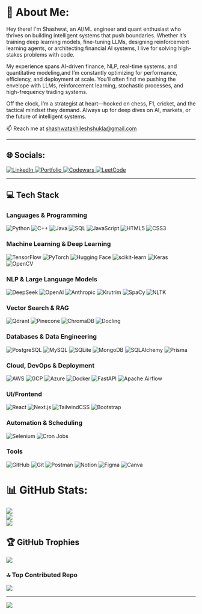 # 💫 About Me:

Hey there! I'm Shashwat, an AI/ML engineer and quant enthusiast who thrives on building intelligent systems that push boundaries. Whether it’s training deep learning models, fine-tuning LLMs, designing reinforcement learning agents, or architecting financial AI systems, I live for solving high-stakes problems with code.

My experience spans AI-driven finance, NLP, real-time systems, and quantitative modeling,and I’m constantly optimizing for performance, efficiency, and deployment at scale. You’ll often find me pushing the envelope with LLMs, reinforcement learning, stochastic processes, and high-frequency trading systems.

Off the clock, I’m a strategist at heart—hooked on chess, F1, cricket, and the tactical mindset they demand. Always up for deep dives on AI, markets, or the future of intelligent systems.

📫 Reach me at shashwatakhileshshukla@gmail.com



---

## 🌐 Socials:
<p align="left">
  <a href="https://www.linkedin.com/in/shashwat-akhilesh-shukla/">
    <img src="https://img.shields.io/badge/LinkedIn-0077B5?style=for-the-badge&logo=linkedin&logoColor=white" alt="LinkedIn"/>
  </a>
  <a href="https://shashwat-shukla.vercel.app/">
    <img src="https://img.shields.io/badge/Portfolio-black?style=for-the-badge&logo=vercel&logoColor=white" alt="Portfolio"/>
  </a>
  <a href="https://www.codewars.com/users/Shashwat%20Shukla">
    <img src="https://img.shields.io/badge/Codewars-B1361E?style=for-the-badge&logo=codewars&logoColor=white" alt="Codewars"/>
  </a>
  <a href="https://leetcode.com/u/ShashwatShukla111/">
    <img src="https://img.shields.io/badge/LeetCode-FFA116?style=for-the-badge&logo=leetcode&logoColor=white" alt="LeetCode"/>
  </a>
</p>

---

## 💻 Tech Stack

### **Languages & Programming**
![Python](https://img.shields.io/badge/Python-%233776AB.svg?style=for-the-badge&logo=python&logoColor=white) 
![C++](https://img.shields.io/badge/C++-%2300599C.svg?style=for-the-badge&logo=c%2B%2B&logoColor=white) 
![Java](https://img.shields.io/badge/Java-%23ED8B00.svg?style=for-the-badge&logo=openjdk&logoColor=white) 
![SQL](https://img.shields.io/badge/SQL-%230074D4.svg?style=for-the-badge&logo=postgresql&logoColor=white) 
![JavaScript](https://img.shields.io/badge/JavaScript-%23F7DF1E.svg?style=for-the-badge&logo=javascript&logoColor=black) 
![HTML5](https://img.shields.io/badge/HTML5-%23E34F26.svg?style=for-the-badge&logo=html5&logoColor=white) 
![CSS3](https://img.shields.io/badge/CSS3-%231572B6.svg?style=for-the-badge&logo=css3&logoColor=white)

### **Machine Learning & Deep Learning**
![TensorFlow](https://img.shields.io/badge/TensorFlow-%23FF6F00.svg?style=for-the-badge&logo=TensorFlow&logoColor=white) 
![PyTorch](https://img.shields.io/badge/PyTorch-%23EE4C2C.svg?style=for-the-badge&logo=PyTorch&logoColor=white) 
![Hugging Face](https://img.shields.io/badge/Hugging%20Face-%23FFDD55.svg?style=for-the-badge&logo=hugging-face&logoColor=black) 
![scikit-learn](https://img.shields.io/badge/scikit--learn-%23F7931E.svg?style=for-the-badge&logo=scikit-learn&logoColor=white) 
![Keras](https://img.shields.io/badge/Keras-%23D00000.svg?style=for-the-badge&logo=Keras&logoColor=white) 
![OpenCV](https://img.shields.io/badge/OpenCV-%23white.svg?style=for-the-badge&logo=opencv&logoColor=white)

### **NLP & Large Language Models**
![DeepSeek](https://img.shields.io/badge/DeepSeek-%23FF4500.svg?style=for-the-badge) 
![OpenAI](https://img.shields.io/badge/OpenAI-%230A0A0A.svg?style=for-the-badge&logo=openai&logoColor=white) ![Anthropic](https://img.shields.io/badge/Anthropic-%23000000.svg?style=for-the-badge) ![Krutrim](https://img.shields.io/badge/Krutrim-%231E90FF.svg?style=for-the-badge) ![SpaCy](https://img.shields.io/badge/SpaCy-%23007FFF.svg?style=for-the-badge) ![NLTK](https://img.shields.io/badge/NLTK-%23FF6F00.svg?style=for-the-badge)  

### **Vector Search & RAG**
![Qdrant](https://img.shields.io/badge/Qdrant-%23FF6F00.svg?style=for-the-badge) ![Pinecone](https://img.shields.io/badge/Pinecone-%23007FFF.svg?style=for-the-badge) ![ChromaDB](https://img.shields.io/badge/ChromaDB-%231E90FF.svg?style=for-the-badge) ![Docling](https://img.shields.io/badge/Docling-%23F7931E.svg?style=for-the-badge)  

### **Databases & Data Engineering**
![PostgreSQL](https://img.shields.io/badge/PostgreSQL-%23336791.svg?style=for-the-badge&logo=postgresql&logoColor=white) ![MySQL](https://img.shields.io/badge/MySQL-%234479A1.svg?style=for-the-badge&logo=mysql&logoColor=white) ![SQLite](https://img.shields.io/badge/SQLite-%2307405e.svg?style=for-the-badge&logo=sqlite&logoColor=white) ![MongoDB](https://img.shields.io/badge/MongoDB-%234ea94b.svg?style=for-the-badge&logo=mongodb&logoColor=white) ![SQLAlchemy](https://img.shields.io/badge/SQLAlchemy-%23F2A900.svg?style=for-the-badge) ![Prisma](https://img.shields.io/badge/Prisma-%23007FFF.svg?style=for-the-badge)  

### **Cloud, DevOps & Deployment**
![AWS](https://img.shields.io/badge/AWS-%23FF9900.svg?style=for-the-badge&logo=amazonaws&logoColor=white) ![GCP](https://img.shields.io/badge/GCP-%234285F4.svg?style=for-the-badge&logo=googlecloud&logoColor=white) ![Azure](https://img.shields.io/badge/Azure-%230072C6.svg?style=for-the-badge&logo=microsoftazure&logoColor=white) ![Docker](https://img.shields.io/badge/Docker-%230db7ed.svg?style=for-the-badge&logo=docker&logoColor=white) ![FastAPI](https://img.shields.io/badge/FastAPI-009688.svg?style=for-the-badge&logo=fastapi&logoColor=white) ![Apache Airflow](https://img.shields.io/badge/Apache%20Airflow-%2300A0E0.svg?style=for-the-badge&logo=apache-airflow&logoColor=white)  

### **UI/Frontend**
![React](https://img.shields.io/badge/React-%2320232a.svg?style=for-the-badge&logo=react&logoColor=%2361DAFB) ![Next.js](https://img.shields.io/badge/Next-black?style=for-the-badge&logo=next.js&logoColor=white) ![TailwindCSS](https://img.shields.io/badge/TailwindCSS-%2338B2AC.svg?style=for-the-badge&logo=tailwind-css&logoColor=white) ![Bootstrap](https://img.shields.io/badge/Bootstrap-%238511FA.svg?style=for-the-badge&logo=bootstrap&logoColor=white)  

### **Automation & Scheduling**
![Selenium](https://img.shields.io/badge/Selenium-%2343B02A.svg?style=for-the-badge&logo=selenium&logoColor=white) ![Cron Jobs](https://img.shields.io/badge/Cron%20Jobs-%23007FFF.svg?style=for-the-badge)  

### **Tools**
![GitHub](https://img.shields.io/badge/GitHub-%23121011.svg?style=for-the-badge&logo=github&logoColor=white) ![Git](https://img.shields.io/badge/Git-%23F05033.svg?style=for-the-badge&logo=git&logoColor=white) ![Postman](https://img.shields.io/badge/Postman-FF6C37?style=for-the-badge&logo=postman&logoColor=white) ![Notion](https://img.shields.io/badge/Notion-%23000000.svg?style=for-the-badge&logo=notion&logoColor=white) ![Figma](https://img.shields.io/badge/Figma-%23F24E1E.svg?style=for-the-badge&logo=figma&logoColor=white) ![Canva](https://img.shields.io/badge/Canva-%2300C4CC.svg?style=for-the-badge&logo=Canva&logoColor=white)  


# 📊 GitHub Stats:
![](https://github-readme-stats.vercel.app/api?username=Shashwat-Akhilesh-Shukla&theme=dark&hide_border=false&include_all_commits=false&count_private=false)<br/>
![](https://nirzak-streak-stats.vercel.app/?user=Shashwat-Akhilesh-Shukla&theme=dark&hide_border=false)<br/>
![](https://github-readme-stats.vercel.app/api/top-langs/?username=Shashwat-Akhilesh-Shukla&theme=dark&hide_border=false&include_all_commits=false&count_private=false&layout=compact)

## 🏆 GitHub Trophies
![](https://github-profile-trophy.vercel.app/?username=Shashwat-Akhilesh-Shukla&theme=radical&no-frame=false&no-bg=false&margin-w=4)

### 🔝 Top Contributed Repo
![](https://github-contributor-stats.vercel.app/api?username=Shashwat-Akhilesh-Shukla&limit=5&theme=dark&combine_all_yearly_contributions=true)

---
[![](https://visitcount.itsvg.in/api?id=Shashwat-Akhilesh-Shukla&icon=0&color=0)](https://visitcount.itsvg.in)

<!-- Proudly created with GPRM ( https://gprm.itsvg.in ) -->

